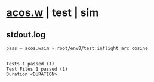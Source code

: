 # [acos.w](../../../../../../examples/tests/sdk_tests/math/acos.w) | test | sim

## stdout.log
```log
pass ─ acos.wsim » root/env0/test:inflight arc cosine
 
 
Tests 1 passed (1)
Test Files 1 passed (1)
Duration <DURATION>
```

